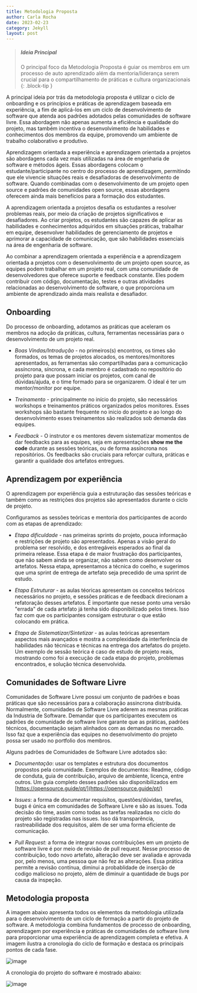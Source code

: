 ```yaml
---
title: Metodologia Proposta
author: Carla Rocha
date: 2023-02-23
category: Jekyll
layout: post
---
```


> ##### Ideia Principal
>
> O principal foco da Metodologia Proposta é guiar os membros em um processo de auto aprendizado 
> além da mentoria/liderança serem crucial para o compartilhamento de práticas e cultura organizacionais
{: .block-tip }

A principal ideia por trás da metodologia proposta é utilizar o ciclo de onboarding e os princípios e práticas de aprendizagem baseada em experiência, a fim de aplicá-los em um ciclo de desenvolvimento de software que atenda aos padrões adotados pelas comunidades de software livre.  Essa abordagem não apenas aumenta a eficiência e qualidade do projeto, mas também incentiva o desenvolvimento de habilidades e conhecimentos dos membros da equipe, promovendo um ambiente de trabalho colaborativo e produtivo.

Aprendizagem orientada a experiência e aprendizagem orientada a projetos são abordagens cada vez mais utilizadas na área de engenharia de software e métodos ágeis. Essas abordagens colocam o estudante/participante no centro do processo de aprendizagem, permitindo que ele vivencie situações reais e desafiadoras de desenvolvimento de software. Quando combinadas com o desenvolvimento de um projeto open source e padrões de comunidades open source, essas abordagens oferecem ainda mais benefícios para a formação dos estudantes.

A aprendizagem orientada a projetos desafia os estudantes a resolver problemas reais, por meio da criação de projetos significativos e desafiadores.  Ao criar projetos, os estudantes são capazes de aplicar as habilidades e conhecimentos adquiridos em situações práticas, trabalhar em equipe, desenvolver habilidades de gerenciamento de projetos e aprimorar a capacidade de comunicação, que são habilidades essenciais na área de engenharia de software.

Ao combinar a aprendizagem orientada a experiência e a aprendizagem orientada a projetos com o desenvolvimento de um projeto open source, as equipes podem trabalhar em um projeto real, com uma comunidade de desenvolvedores que oferece suporte e feedback constante. Eles podem contribuir com código, documentação, testes e outras atividades relacionadas ao desenvolvimento de software, o que proporciona um ambiente de aprendizado ainda mais realista e desafiador.

## Onboarding

Do processo de onboarding, adotamos as práticas que aceleram os membros na adoção da práticas, cultura, ferramentas necessárias para o desenvolvimento de um projeto real.

- *Boas Vindas/Introdução* -  no primeiros(s) encontros, os times são formados, os temas de projetos alocados, os mentores/monitores apresentados, as ferramentas são compartilhadas para a comunicação assíncrona, síncrona, e cada membro é cadastrado no repositório do projeto para que possam iniciar os projetos, com canal de dúvidas/ajuda, e o time formado para se organizarem. O ideal é ter um mentor/monitor por equipe.

- *Treinamento* - principalmente no início do projeto, são necessários workshops e treinamentos práticos organizados pelos monitores. Esses workshops são bastante frequente no inicio do projeto e ao longo do desenvolvimento esses treinamentos são realizados sob demanda das equipes.

- *Feedback* - O instrutor e os mentores devem sistematizar momentos de dar feedbacks para as equipes, seja em apresentações **show me the code** durante as sessões teóricas, ou de forma assíncrona nos repositórios. Os feedbacks são cruciais para reforçar cultura, práticas e garantir a qualidade dos artefatos entregues.

## Aprendizagem por experiência

O aprendizagem por experiência guia a estruturação das sessões teóricas e também como as restrições dos projetos são apresentados durante o ciclo de projeto.

Configuramos as sessões teóricas e mentoria dos participantes de acordo com as etapas de aprendizado:

- *Etapa dificuldade* - nas primeiras sprints do projeto, pouca informação e restrições de projeto são apresentados. Apenas a visão geral do problema ser resolvido, e dos entregáveis esperados ao final da primeira release. Essa etapa é de maior frustração dos participantes, que não sabem ainda se organizar, não sabem como desenvolver os artefatos. Nessa etapa, apresentamos a técnica do coelho, e sugerimos que uma sprint de entrega de artefato seja precedido de uma sprint de estudo. 

- *Etapa Estruturar* - as aulas téoricas apresentam os conceitos teóricos necessários no projeto, e sessões práticas e de feedback direcionam a refatoração desses artefatos. É importante que nesse ponto uma versão "errada" de cada artefato já tenha sido disponibilizado pelos times. Isso faz com que os participantes consigam estruturar o que estão colocando em prática. 

- *Etapa de Sistematizar/Sintetizar* - as aulas teóricas apresentam aspectos mais avançados e mostra a complexidade da interferência de habilidades não técnicas e técnicas na entrega dos artefatos do projeto. Um exemplo de sessão teórica é caso de estudo de projeto reais, mostrando como foi a execução de cada etapa do projeto, problemas encontrados, e solução técnica desenvolvida.

## Comunidades de Software Livre

Comunidades de Software Livre possui um conjunto de padrões e boas práticas que são necessários para a colaboração assincrona distribuida. Normalmente, comunidades de Software Livre aderem as mesmas práticas da Industria de Software. Demandar que os participantes executem os padrões de comunidade de software livre garante que as práticas, padrões técnicos, documentação sejam alinhados com as demandas no mercado. Isso faz que a experiência das equipes no desenvolvimento do projeto possa ser usado no portfolio dos membros.

Alguns padrões de Comunidades de Software Livre adotados são:
- *Documentação*: usar os templates e estrutura dos documentos propostos pela comunidade. Exemplos de documentos: Readme, código de conduta, guia de contribuição, arquivo de ambiente, licença, entre outros. Um guia completo desses padrões são disponibilizados em [https://opensource.guide/pt/](https://opensource.guide/pt/)

- *Issues*: a forma de documentar requisitos, questões/dúvidas, tarefas, bugs é única em comunidades de Software Livre e são as issues. Toda decisão do time, assim como todas as tarefas realizadas no ciclo do projeto são registradas nas issues. Isso dá transparência, rastreabilidade dos requisitos, além de ser uma forma eficiente de comunicação.

- *Pull Request*: a forma de integrar novas contribuições em um projeto de software livre é por meio de revisão de pull request. Nesse processo de contribuição, todo novo artefato, alteração deve ser avaliada e aprovada por, pelo menos, uma pessoa que não fez as alterações. Essa prática permite a revisão contínua, diminui a probablidade de inserção de codigo malicioso no projeto, além de diminuir a quantidade de bugs por causa da inspeção.

## Metodologia proposta

A imagem abaixo apresenta todos os elementos da metodologia utilizada para o desenvolvimento de um ciclo de formação a partir do projeto de software. A metodologia combina fundamentos de processo de onboarding, aprendizagem por experiência e práticas de comunidades de software livre para proporcionar uma experiência de aprendizagem completa e efetiva. A imagem ilustra a cronologia do ciclo de formação e destaca os principais pontos de cada fase.

![image](../assets/figs/roadmap.png)


A cronologia do projeto do software é mostrado abaixo:

![image](../assets/figs/macroetapas.png)




